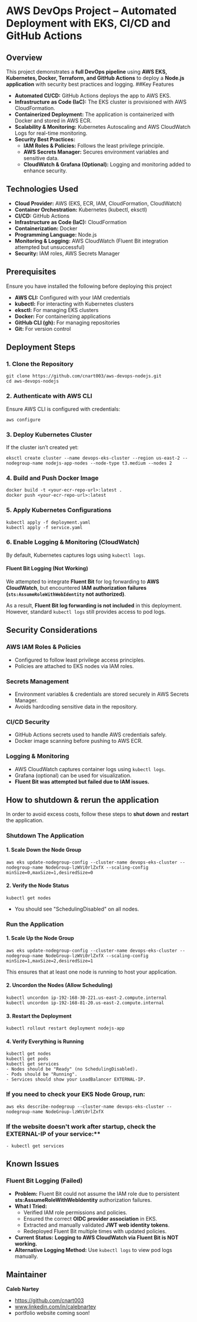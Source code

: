 # AWS DevOps Project – Automated Deployment with EKS, CI/CD and GitHub Actions
## Overview
This project demonstrates a **full DevOps pipeline** using **AWS EKS, Kubernetes, Docker, Terraform, and GitHub Actions** to deploy a **Node.js application** with security best practices and logging.
##Key Features
- **Automated CI/CD:** GitHub Actions deploys the app to AWS EKS.
- **Infrastructure as Code (IaC):** The EKS cluster is provisioned with AWS CloudFormation.
- **Containerized Deployment:** The application is containerized with Docker and stored in AWS ECR.
- **Scalability & Monitoring:** Kubernetes Autoscaling and AWS CloudWatch Logs for real-time monitoring.
- **Security Best Practices:**
  - **IAM Roles & Policies:** Follows the least privilege principle.
  - **AWS Secrets Manager:** Secures environment variables and sensitive data.
  - **CloudWatch & Grafana (Optional):** Logging and monitoring added to enhance security.

## Technologies Used
- **Cloud Provider:** AWS (EKS, ECR, IAM, CloudFormation, CloudWatch)
- **Container Orchestration:** Kubernetes (kubectl, eksctl)
- **CI/CD:** GitHub Actions
- **Infrastructure as Code (IaC):** CloudFormation
- **Containerization:** Docker
- **Programming Language:** Node.js
- **Monitoring & Logging:** AWS CloudWatch (Fluent Bit integration attempted but unsuccessful)
- **Security:** IAM roles, AWS Secrets Manager
  
## Prerequisites
Ensure you have installed the following before deploying this project
- **AWS CLI:** Configured with your IAM credentials
- **kubectl:** For interacting with Kubernetes clusters
- **eksctl:** For managing EKS clusters
- **Docker:** For containerizing applications
- **GitHub CLI (gh):** For managing repositories
- **Git:** For version control

## Deployment Steps
### 1. Clone the Repository
```
git clone https://github.com/cnart003/aws-devops-nodejs.git
cd aws-devops-nodejs
```
### 2. Authenticate with AWS CLI
Ensure AWS CLI is configured with credentials:
```
aws configure
```
### 3. Deploy Kubernetes Cluster
If the cluster isn’t created yet:
```
eksctl create cluster --name devops-eks-cluster --region us-east-2 --nodegroup-name nodejs-app-nodes --node-type t3.medium --nodes 2
```
### 4. Build and Push Docker Image
```
docker build -t <your-ecr-repo-url>:latest .
docker push <your-ecr-repo-url>:latest
```
### 5. Apply Kubernetes Configurations
```
kubectl apply -f deployment.yaml
kubectl apply -f service.yaml
```
### 6. Enable Logging & Monitoring (CloudWatch)
By default, Kubernetes captures logs using `kubectl logs`. 

#### **Fluent Bit Logging (Not Working)**
We attempted to integrate **Fluent Bit** for log forwarding to **AWS CloudWatch**, but encountered **IAM authorization failures (`sts:AssumeRoleWithWebIdentity` not authorized)**. 

As a result, **Fluent Bit log forwarding is not included** in this deployment. However, standard `kubectl logs` still provides access to pod logs.

## Security Considerations
### AWS IAM Roles & Policies
  - Configured to follow least privilege access principles.
  - Policies are attached to EKS nodes via IAM roles.
### Secrets Management
  - Environment variables & credentials are stored securely in AWS Secrets Manager.
  - Avoids hardcoding sensitive data in the repository.
### CI/CD Security
  - GitHub Actions secrets used to handle AWS credentials safely.
  - Docker image scanning before pushing to AWS ECR.
### Logging & Monitoring
  - AWS CloudWatch captures container logs using `kubectl logs`.
  - Grafana (optional) can be used for visualization.
  - **Fluent Bit was attempted but failed due to IAM issues.**

## **How to shutdown & rerun the application**
In order to avoid excess costs, follow these steps to **shut down** and **restart** the application.

### **Shutdown The Application**
#### 1. Scale Down the Node Group
```
aws eks update-nodegroup-config --cluster-name devops-eks-cluster --nodegroup-name NodeGroup-lzWVi0rlZxfX --scaling-config minSize=0,maxSize=1,desiredSize=0
```

#### 2. Verify the Node Status
```
kubectl get nodes
```
- You should see "SchedulingDisabled" on all nodes.

### **Run the Application**
#### 1. Scale Up the Node Group
```
aws eks update-nodegroup-config --cluster-name devops-eks-cluster --nodegroup-name NodeGroup-lzWVi0rlZxfX --scaling-config minSize=1,maxSize=2,desiredSize=1
```
This ensures that at least one node is running to host your application.

#### 2. Uncordon the Nodes (Allow Scheduling)
```
kubectl uncordon ip-192-168-30-221.us-east-2.compute.internal
kubectl uncordon ip-192-168-81-20.us-east-2.compute.internal
```

#### 3. Restart the Deployment
```
kubectl rollout restart deployment nodejs-app
```

#### 4. Verify Everything is Running
```
kubectl get nodes
kubectl get pods
kubectl get services
- Nodes should be "Ready" (no SchedulingDisabled).
- Pods should be "Running".
- Services should show your LoadBalancer EXTERNAL-IP.
```

### If you need to check your EKS Node Group, run:
```
aws eks describe-nodegroup --cluster-name devops-eks-cluster --nodegroup-name NodeGroup-lzWVi0rlZxfX
```

### If the website doesn't work after startup, check the EXTERNAL-IP of your service:**
```
- kubectl get services
```

## Known Issues
### Fluent Bit Logging (Failed)
- **Problem:** Fluent Bit could not assume the IAM role due to persistent **sts:AssumeRoleWithWebIdentity** authorization failures.
- **What I Tried:**
  - Verified IAM role permissions and policies.
  - Ensured the correct **OIDC provider association** in EKS.
  - Extracted and manually validated **JWT web identity tokens**.
  - Redeployed Fluent Bit multiple times with updated policies.
- **Current Status:** **Logging to AWS CloudWatch via Fluent Bit is NOT working.**
- **Alternative Logging Method:** Use `kubectl logs` to view pod logs manually.

## Maintainer
**Caleb Nartey**
- https://github.com/cnart003
- www.linkedin.com/in/calebnartey
- portfolio website coming soon!
